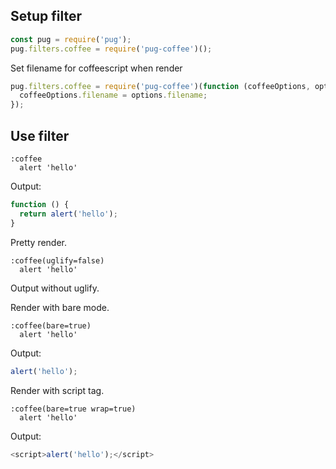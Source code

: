 ## Setup filter

```javascript
const pug = require('pug');
pug.filters.coffee = require('pug-coffee')();
```

Set filename for coffeescript when render

```javascript
pug.filters.coffee = require('pug-coffee')(function (coffeeOptions, options) {
  coffeeOptions.filename = options.filename;
});
```

## Use filter

```pug
:coffee
  alert 'hello'
```

Output:

```javascript
function () {
  return alert('hello');
}
```

Pretty render.

```pug
:coffee(uglify=false)
  alert 'hello'
```

Output without uglify.

Render with bare mode.

```pug
:coffee(bare=true)
  alert 'hello'
```

Output:

```javascript
alert('hello');
```

Render with script tag.

```pug
:coffee(bare=true wrap=true)
  alert 'hello'
```

Output:

```javascript
<script>alert('hello');</script>
```
